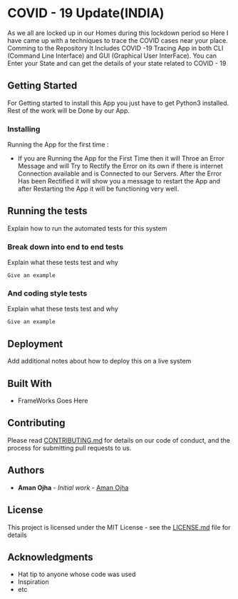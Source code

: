 # COVID - 19 Update(INDIA)

As we all are locked up in our Homes during this lockdown period so Here I have came up with a techniques to trace the COVID cases near your place. Comming to the Repository It Includes COVID -19 Tracing App in both CLI (Command Line Interface) and GUI (Graphical User InterFace). You can Enter your State and can get the details of your state related to COVID - 19

## Getting Started

For Getting started to install this App you just have to get Python3 installed. Rest of the work will be Done by our App.

### Installing

Running the App for the first time : 
 - If you are Running the App for the First Time then it will Throe an Error Message and will Try to Rectify the Error on its own if there is internet Connection available and is Connected to our Servers. After the Error Has been Rectified it will show you a message to restart the App and after Restarting the App it will be functioning very well.


## Running the tests

Explain how to run the automated tests for this system

### Break down into end to end tests

Explain what these tests test and why

```
Give an example
```

### And coding style tests

Explain what these tests test and why

```
Give an example
```

## Deployment

Add additional notes about how to deploy this on a live system

## Built With

* FrameWorks Goes Here

## Contributing

Please read [CONTRIBUTING.md](https://gist.github.com/PurpleBooth/b24679402957c63ec426) for details on our code of conduct, and the process for submitting pull requests to us.

## Authors

* **Aman Ojha** - *Initial work* - [Aman Ojha](https://github.com/alexmercerr07)

## License

This project is licensed under the MIT License - see the [LICENSE.md](LICENSE.md) file for details

## Acknowledgments

* Hat tip to anyone whose code was used
* Inspiration
* etc

